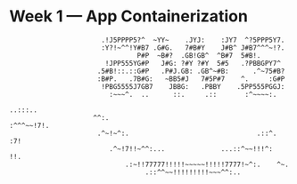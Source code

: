 # Week 1 — App Containerization
                                                                                                    
                                                                                                    
                           .!J5PPPP5?^  ~YY~    .JYJ:    :JY7  ^?5PPP5Y7.                           
                           :Y?!~^^!Y#B7 .G#G.   7#B#Y    J#B^ J#B7^^^~!?.                           
                                    P#P  ~B#?  .GB!GB^  ^B#7  5#B!.                                 
                            !JPP555YG#P   J#G: ?#Y ?#Y  5#5   .?PBBGPY7^                            
                          .5#B!::.::G#P   .P#J.GB: .GB^~#B:      .^~75#B?                           
                          :B#P.   .7B#G:   ~BB5#J   7#5P#7    ^.     :G#P                           
                           !PBG5555J7GB7    JBBG:   .PBBY    .5PP555PGGJ:                           
                             :~~~^.  ..      ::.     .::       :^~~~~:.                             
                                                                    ..:::..                         
                         ^^:.                                     :^^^~~!7!.                        
                          .^~!~^:.                                .::^. :7!                         
                             .^~!7!!~^^:...              ...::^~~!!!^:  !!.                         
                                 .:~!!77777!!!!!~~~~~!!!!!7777!~^:.    ^~.                          
                                      .::^^~~!!!!!!!!!~~~^^:..                                      
                                                                                  
